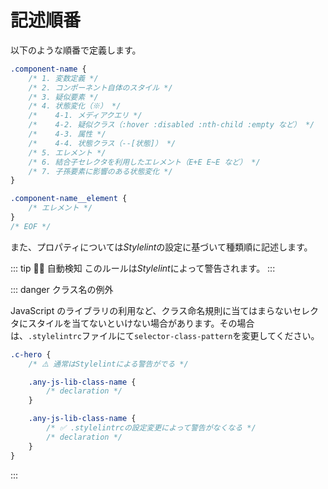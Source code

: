 # 記述順番

以下のような順番で定義します。

```css
.component-name {
	/* 1. 変数定義 */
	/* 2. コンポーネント自体のスタイル */
	/* 3. 疑似要素 */
	/* 4. 状態変化（※） */
	/*    4-1. メディアクエリ */
	/*    4-2. 疑似クラス（:hover :disabled :nth-child :empty など） */
	/*    4-3. 属性 */
	/*    4-4. 状態クラス（--[状態]） */
	/* 5. エレメント */
	/* 6. 結合子セレクタを利用したエレメント（E+E E~E など） */
	/* 7. 子孫要素に影響のある状態変化 */
}

.component-name__element {
	/* エレメント */
}
/* EOF */
```

また、プロパティについては*Stylelint*の設定に基づいて種類順に記述します。

::: tip 👮‍♀️ 自動検知
このルールは*Stylelint*によって警告されます。
:::

::: danger クラス名の例外

JavaScript のライブラリの利用など、クラス命名規則に当てはまらないセレクタにスタイルを当てないといけない場合があります。その場合は、`.stylelintrc`ファイルにて`selector-class-pattern`を変更してください。

```css
.c-hero {
	/* ⚠️ 通常はStylelintによる警告がでる */

	.any-js-lib-class-name {
		/* declaration */
	}

	.any-js-lib-class-name {
		/* ✅ .stylelintrcの設定変更によって警告がなくなる */
		/* declaration */
	}
}
```

:::
